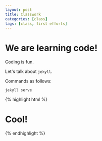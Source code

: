 ```yaml
---
layout: post
title: Classwork
categories: [class]
tags: [class, first efforts]
---
```


# We are learning code!

Coding is fun.

Let's talk about `jekyll`.

Commands as follows:

```
jekyll serve
```

{% highlight html %}

<h1> Cool! </h1>

{% endhighlight %}